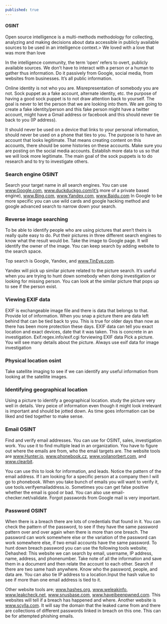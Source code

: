 ```yaml
---
published: true
---
```

#### OSINT

Open source intelligence is a multi-methods methodology for collecting, analyzing and making decisions about data accessible in publicly available sources to be used in an intelligence context.> We loved with a love that was more than love

 In the intelligence community, the term ‘open’ refers to overt, publicly available sources.  We don’t have to interact with a person or a human to gather thus information. Do it passively from Google, social media, from websites from businesses. It’s all public information. 

Online identity is not who you are. Misrepresentation of somebody you are not. Sock puppet as a fake account, alternate identity, etc. the purpose of having a good sock puppet is to not draw attention back to yourself. The goal is never to let the person that we are looking into them. We are going to create a fake identity/person and this fake person might have a twitter account, might have a Gmail address or facebook and this should never tie back to you (IP address).

It should never be used on a device that links to your personal information, should never be used on a phone that ties to you. The purpose is to have an account that looks legitimate. That means creating content on this accounts, there should be some histories on these accounts. Make sure you are posting on the social media accounts. Establish more data to us so that we will look more legitimate. The main goal of the sock puppets is to do research and to try to investigate others.

### Search engine OSINT
Search your target name in all search engines. You can use www.Google.com, www.duckduckgo.com(it’s more of a private based engine), www.Bing.com, www.Yandex.com, www.Baidu.com
In Google to be more specific you can use wild cards and google hacking method and google advanced search to narrow down your search.

### **Reverse image searching**

To be able to identify people who are using pictures that aren’t theirs is really quite easy to do. Put their pictures in three different search engines to know what the result would be.
Take the image to Google page. It will identify the owner of the image. You can keep search by adding website to the search space. 

Top search is Google, Yandex, and www.TinEye.com.

Yandex will pick up similar picture related to the picture search. It’s useful when you are trying to hunt down somebody when doing investigation or looking for missing person. You can look at the similar picture that pops up to see if the person exist.

### Viewing EXIF data

EXIF is exchangeable image file and there is data that belongs to that. Provide lot of information. When you snap a picture there are data left behind that can be tied back to you. This is true for older days than now as there has been more protection these days. EXIF data can tell you exact location and exact devices, date that it was taken. This is concrete in an investigation.
Exif.regex.info/exif.cgi forviewing EXIF data
Pick a picture. You will see many details about the picture. Always use exif data for image investigation

### Physical location osint
Take satellite imaging to see if we can identify any useful information from looking at the satellite images. 

### Identifying geographical location
Using a picture to identify a geographical location. study the picture very well in details. Very peice of information even though it might look irrelevant is important and should be jotted down. As time goes information can be liked and tied together to make sense.

### Email OSINT

Find and verify email addresses. You can use for OSINT, sales, investigation work. You use it to find multiple lead in an organization. You have to figure out where the emails are from, who the email targets are. The website tools are www.Hunter.io, www.phonebook.cz, www.voilanorbert.com, and www.clearbit.

You can use this to look for information, and leads. Notice the pattern of the email address.  If I am looking for a specific person at a company then I will go to phonebook. When you take bunch of emails you will want to verify it, use tools.verifyemailaddress.io. Sometimes you can get false positive whether the email is good or bad. You can also use email-checker.net/validate. Forgot passwords from Google mail is very important.

### Password OSINT

When there is a breach there are lots of credentials that found in it. You can check the pattern of the password, to see if they have the same password pattern over and over again when there is more than one breach. The password can work somewhere else or the variation of the password can work somewhere else, if two email accounts have the same password.
To hunt down breach password you can use the following tools website;
Dehashed: This website we can search by email, username, IP address, name, address, and phonenumber. Take note of all the information and save them in a document and then relate the account to each other. Search if there are two same hash anywhere. Know who the password, people, and data are. You can also tie IP address to a location.Input the hash value to see if more than one email address is tied to it.

Other website tools are; www.hashes.org, www.weleakinfo, www.leakcheck.net, www.snusbase.com, www.haveibeenpwned.com. This websites will tell if a breach has happened and where.  Another website is www.scylla.com. It will say the domain that the leaked came from and there are collections of different passwords linked in breach on this one. This can be for attempted phishing emails. 







